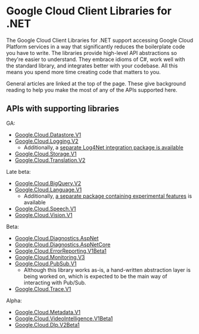 # Google Cloud Client Libraries for .NET

The Google Cloud Client Libraries for .NET support accessing Google
Cloud Platform services in a way that significantly reduces the
boilerplate code you have to write. The libraries provide high-level
API abstractions so they're easier to understand. They embrace
idioms of C#, work well with the standard library, and integrates
better with your codebase. All this means you spend more time
creating code that matters to you.

General articles are linked at the top of the page. These give
background reading to help you make the most of any of the APIs
supported here.

## APIs with supporting libraries

GA:

- [Google.Cloud.Datastore.V1](Google.Cloud.Datastore.V1/index.html)
- [Google.Cloud.Logging.V2](Google.Cloud.Logging.V2/index.html)
  - Additionally, a [separate Log4Net integration package is available](Google.Cloud.Logging.Log4Net/index.html)
- [Google.Cloud.Storage.V1](Google.Cloud.Storage.V1/index.html)
- [Google.Cloud.Translation.V2](Google.Cloud.Translation.V2/index.html)

Late beta:

- [Google.Cloud.BigQuery.V2](Google.Cloud.BigQuery.V2/index.html)
- [Google.Cloud.Language.V1](Google.Cloud.Language.V1/index.html)
  - Additionally, [a separate package containing experimental features](Google.Cloud.Language.V1.Experimental/index.html) is available
- [Google.Cloud.Speech.V1](Google.Cloud.Speech.V1/index.html)
- [Google.Cloud.Vision.V1](Google.Cloud.Vision.V1/index.html)

Beta:

- [Google.Cloud.Diagnostics.AspNet](Google.Cloud.Diagnostics.AspNet/index.html)
- [Google.Cloud.Diagnostics.AspNetCore](Google.Cloud.Diagnostics.AspNetCore/index.html)
- [Google.Cloud.ErrorReporting.V1Beta1](Google.Cloud.ErrorReporting.V1Beta1/index.html)
- [Google.Cloud.Monitoring.V3](Google.Cloud.Monitoring.V3/index.html)
- [Google.Cloud.PubSub.V1](Google.Cloud.PubSub.V1/index.html)
  - Although this library works as-is, a hand-written abstraction layer is being worked on, which
    is expected to be the main way of interacting with Pub/Sub.
- [Google.Cloud.Trace.V1](Google.Cloud.Trace.V1/index.html)

Alpha:

- [Google.Cloud.Metadata.V1](Google.Cloud.Metadata.V1/index.html)
- [Google.Cloud.VideoIntelligence.V1Beta1](Google.Cloud.VideoIntelligence.V1Beta1/index.html)
- [Google.Cloud.Dlp.V2Beta1](Google.Cloud.Dlp.V2Beta1/index.html)
